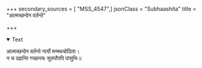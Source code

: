 +++
secondary_sources = [ "MSS_4547",]
jsonClass = "Subhaashita"
title = "आत्मच्छन्देन वर्तन्ते"

+++

<details open><summary>Text</summary>

आत्मच्छन्देन वर्तन्ते नार्यो मन्मथचोदिताः।  
न च दह्यन्ति गच्छन्त्यः सुतप्तैरपि पांसुभिः॥
</details>
